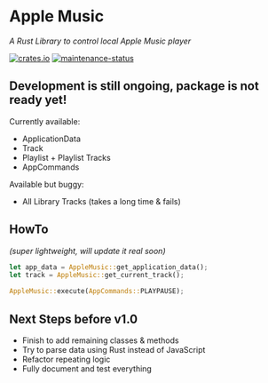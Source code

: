 # Apple Music
_A Rust Library to control local Apple Music player_

[![crates.io](https://img.shields.io/crates/v/apple-music.svg)](https://crates.io/crates/apple-music) [![maintenance-status](https://img.shields.io/badge/maintenance-actively--developed-brightgreen.svg)](https://crates.io/crates/apple-music)

## Development is still ongoing, package is not ready yet!
Currently available:
- ApplicationData
- Track
- Playlist + Playlist Tracks
- AppCommands

Available but buggy:
- All Library Tracks (takes a long time & fails)


## HowTo 
_(super lightweight, will update it real soon)_
```rust
let app_data = AppleMusic::get_application_data();
let track = AppleMusic::get_current_track();

AppleMusic::execute(AppCommands::PLAYPAUSE);
```

## Next Steps before v1.0
- Finish to add remaining classes & methods
- Try to parse data using Rust instead of JavaScript
- Refactor repeating logic
- Fully document and test everything
